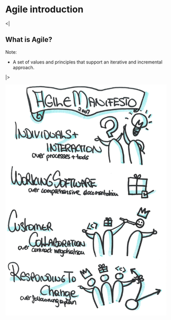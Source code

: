 # Agile introduction


<| 

## What is Agile?

Note:
- A set of values and principles that support an iterative and incremental approach.

|>

![Agile manifesto](img/agile-manifesto.png)
